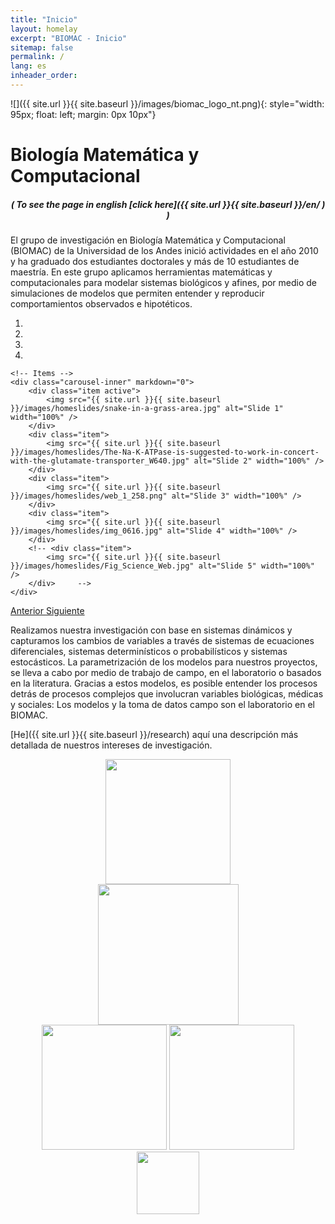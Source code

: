 ```yaml
---
title: "Inicio"
layout: homelay
excerpt: "BIOMAC - Inicio"
sitemap: false
permalink: /
lang: es
inheader_order:
---
```


<div style="text-align: left; margin-bottom: 20px;">

![]({{ site.url }}{{ site.baseurl }}/images/biomac_logo_nt.png){: style="width: 95px; float: left; margin: 0px  10px"}
# Biología Matemática y Computacional

</div>

<div style="text-align: center; margin-bottom: 0px;">

##### ( _To see the page in english [click here]({{ site.url }}{{ site.baseurl }}/en/ ) <span class="flag-icon flag-icon-gbr"></span>_ )

</div>

El grupo de investigación en Biología Matemática y Computacional (BIOMAC) de la Universidad de los Andes inició actividades en el año 2010 y ha graduado dos estudiantes doctorales y más de 10 estudiantes de maestría. En este grupo aplicamos herramientas matemáticas y computacionales para modelar sistemas biológicos y afines, por medio de simulaciones de modelos que permiten entender y reproducir comportamientos observados e hipotéticos.


<div markdown="0" id="carousel" class="carousel slide" data-ride="carousel" data-interval="5000" data-pause="hover" >
    <!-- Menu -->
    <ol class="carousel-indicators">
        <li data-target="#carousel" data-slide-to="0" class="active"></li>
        <li data-target="#carousel" data-slide-to="1"></li>
        <li data-target="#carousel" data-slide-to="2"></li>
        <li data-target="#carousel" data-slide-to="3"></li>
        <!-- <li data-target="#carousel" data-slide-to="4"></li> -->
    </ol>

    <!-- Items -->
    <div class="carousel-inner" markdown="0">
        <div class="item active">
            <img src="{{ site.url }}{{ site.baseurl }}/images/homeslides/snake-in-a-grass-area.jpg" alt="Slide 1" width="100%" />
        </div>
        <div class="item">
            <img src="{{ site.url }}{{ site.baseurl }}/images/homeslides/The-Na-K-ATPase-is-suggested-to-work-in-concert-with-the-glutamate-transporter_W640.jpg" alt="Slide 2" width="100%" />
        </div>
        <div class="item">
            <img src="{{ site.url }}{{ site.baseurl }}/images/homeslides/web_1_258.png" alt="Slide 3" width="100%" />
        </div>
        <div class="item">
            <img src="{{ site.url }}{{ site.baseurl }}/images/homeslides/img_0616.jpg" alt="Slide 4" width="100%" />
        </div>
        <!-- <div class="item">
            <img src="{{ site.url }}{{ site.baseurl }}/images/homeslides/Fig_Science_Web.jpg" alt="Slide 5" width="100%" />
        </div>     -->
    </div>
  <a class="left carousel-control" href="#carousel" role="button" data-slide="prev">
    <span class="glyphicon glyphicon-chevron-left" aria-hidden="true"></span>
    <span class="sr-only">Anterior</span>
  </a>
  <a class="right carousel-control" href="#carousel" role="button" data-slide="next">
    <span class="glyphicon glyphicon-chevron-right" aria-hidden="true"></span>
    <span class="sr-only">Siguiente</span>
  </a>
</div>


Realizamos nuestra investigación con base en sistemas dinámicos y capturamos los cambios de variables a través de sistemas de ecuaciones diferenciales, sistemas determinísticos o probabilísticos y sistemas estocásticos. La parametrización de los modelos para nuestros proyectos, se lleva a cabo por medio de trabajo de campo, en el laboratorio o basados en la literatura. Gracias a estos modelos, es posible entender los procesos detrás de procesos complejos que involucran variables biológicas, médicas y sociales: Los modelos y la toma de datos campo son el laboratorio en el BIOMAC. <br>

[He]({{ site.url }}{{ site.baseurl }}/research) aquí una descripción más detallada de nuestros intereses de investigación.


<figure class="fourth" style="text-align: center;">
  <img src="{{ site.url }}{{ site.baseurl }}/images/logopic/Uniandes.png" style="width: 200px">
  <img src="{{ site.url }}{{ site.baseurl }}/images/logopic/harmonize.png" style="width: 225px">
  <img src="{{ site.url }}{{ site.baseurl }}/images/logopic/logo-tracelac.png" style="width: 200px">
  <img src="{{ site.url }}{{ site.baseurl }}/images/logopic/Ciencias.png" style="width: 200px">
  <img src="{{ site.url }}{{ site.baseurl }}/images/logopic/nfs.jpg" style="width: 100px">
</figure>